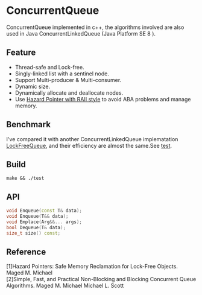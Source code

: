 # ConcurrentQueue
 ConcurrentQueue implemented in c++, the algorithms involved are also used in Java ConcurrentLinkedQueue (Java Platform SE 8 ).
## Feature
  * Thread-safe and Lock-free. 
  * Singly-linked list with a sentinel node.
  * Support Multi-producer & Multi-consumer.
  * Dynamic size.  
  * Dynamically allocate and deallocate nodes. 
  * Use [Hazard Pointer with RAII style](https://github.com/bhhbazinga/HazardPointer) to avoid ABA problems and manage memory.
## Benchmark
I've compared it with another ConcurrentLinkedQueue implematation [LockFreeQueue](https://github.com/bhhbazinga/LockFreeQueue), and their efficiency are almost the same.See [test](test.cc). 
## Build
```
make && ./test
```
## API
```C++
void Enqueue(const T& data);
void Enqueue(T&& data);
void Emplace(Arg&&... args);
bool Dequeue(T& data);
size_t size() const;
```
## Reference
[1]Hazard Pointers: Safe Memory Reclamation for Lock-Free Objects. Maged M. Michael\
[2]Simple, Fast, and Practical Non-Blocking and Blocking Concurrent Queue Algorithms. Maged M. Michael Michael L. Scott
